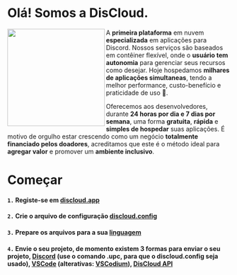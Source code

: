 # Olá! Somos a DisCloud.

<img align="left" height="220" src="https://i.imgur.com/M0WaCVp.png"/>

A **primeira plataforma** em nuvem **especializada** em aplicações para Discord. 
Nossos serviços são baseados em contêiner flexível, onde o **usuário tem autonomia** para gerenciar seus recursos como desejar.
Hoje hospedamos **milhares de aplicações simultaneas**, tendo a melhor performance, custo-benefício e praticidade de uso :exploding_head:.

Oferecemos aos desenvolvedores, durante **24 horas por dia e 7 dias por semana**, uma forma **gratuita**, 
**rápida** e **simples de hospedar** suas aplicações. É motivo de orgulho estar crescendo como um negócio **totalmente financiado pelos doadores**, 
acreditamos que este é o método ideal para **agregar valor** e promover um **ambiente inclusivo**.

# Começar
#### `1.` Registe-se em [discloud.app](https://discloudbot.com/)
#### `2.` Crie o arquivo de configuração [discloud.config](https://docs.discloudbot.com/suporte/faq/discloud.config)
#### `3.` Prepare os arquivos para a sua [linguagem](https://docs.discloudbot.com/suporte/linguagens)
#### `4.` Envie o seu projeto, de momento existem 3 formas para enviar o seu projeto, [Discord](https://docs.discloudbot.com/suporte/hospedar/sites/discord) (use o comando .upc, para que o discloud.config seja usado), [VSCode](https://marketplace.visualstudio.com/items?itemName=discloud.discloud) (alterativas: [VSCodium](https://open-vsx.org/extension/Discloud/discloud)), [DisCloud API](https://docs.discloudbot.com/api/usar-a-api)
